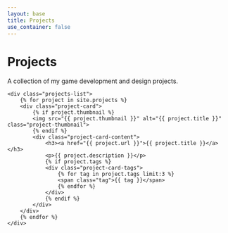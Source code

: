 ```yaml
---
layout: base
title: Projects
use_container: false
---
```


<div class="main-content">
    <h1>Projects</h1>
    <p>A collection of my game development and design projects.</p>
    
    <div class="projects-list">
        {% for project in site.projects %}
        <div class="project-card">
            {% if project.thumbnail %}
            <img src="{{ project.thumbnail }}" alt="{{ project.title }}" class="project-thumbnail">
            {% endif %}
            <div class="project-card-content">
                <h3><a href="{{ project.url }}">{{ project.title }}</a></h3>
                <p>{{ project.description }}</p>
                {% if project.tags %}
                <div class="project-card-tags">
                    {% for tag in project.tags limit:3 %}
                    <span class="tag">{{ tag }}</span>
                    {% endfor %}
                </div>
                {% endif %}
            </div>
        </div>
        {% endfor %}
    </div>
</div> 